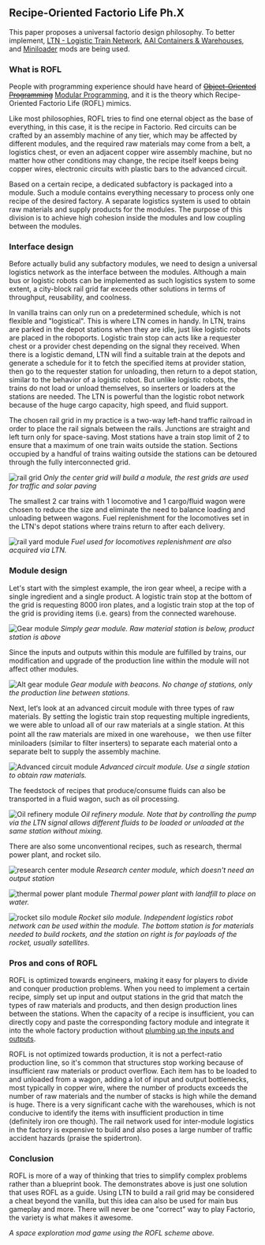 ## Recipe-Oriented Factorio Life <author>Ph.X</author>

This paper proposes a universal factorio design philosophy. To better implement, [LTN - Logistic Train Network](https://mods.factorio.com/mods/Optera/LogisticTrainNetwork), [AAI Containers & Warehouses](https://mods.factorio.com/mod/aai-containers), and [Miniloader](https://mods.factorio.com/mod/miniloader) mods are being used.

### What is ROFL

People with programming experience should have heard of ~~[Object-Oriented Programming](https://en.wikipedia.org/wiki/Object-oriented_programming)~~ [Modular Programming](https://en.wikipedia.org/wiki/Modular_programming), and it is the theory which Recipe-Oriented Factorio Life (ROFL) mimics.

Like most philosophies, ROFL tries to find one eternal object as the base of everything, in this case, it is the recipe in Factorio. Red circuits can be crafted by an assembly machine of any tier, which may be affected by different modules, and the required raw materials may come from a belt, a logistics chest, or even an adjacent copper wire assembly machine, but no matter how other conditions may change, the recipe itself keeps being copper wires, electronic circuits with plastic bars to the advanced circuit.

Based on a certain recipe, a dedicated subfactory is packaged into a module. Such a module contains everything necessary to process only one recipe of the desired factory. A separate logistics system is used to obtain raw materials and supply products for the modules. The purpose of this division is to achieve high cohesion inside the modules and low coupling between the modules.

### Interface design

Before actually bulid any subfactory modules, we need to design a universal logistics network as the interface between the modules. Although a main bus or logistic robots can be implemented as such logistics system to some extent, a city-block rail grid far exceeds other solutions in terms of throughput, reusability, and coolness.

In vanilla trains can only run on a predetermined schedule, which is not flexible and "logistical". This is where LTN comes in handy. In LTN, trains are parked in the depot stations when they are idle, just like logistic robots are placed in the roboports. Logistic train stop can acts like a requester chest or a provider chest depending on the signal they received. When there is a logistic demand, LTN will find a suitable train at the depots and generate a schedule for it to fetch the specified items at provider station, then go to the requester station for unloading, then return to a depot station, similar to the behavior of a logistic robot. But unlike logistic robots, the trains do not load or unload themselves, so inserters or loaders at the stations are needed. The LTN is powerful than the logistic robot network because of the huge cargo capacity, high speed, and fluid support.

The chosen rail grid in my practice is a two-way left-hand traffic railroad in order to place the rail signals between the rails. Junctions are straight and left turn only for space-saving. Most stations have a train stop limit of 2 to ensure that a maximum of one train waits outside the station. Sections occupied by a handful of trains waiting outside the stations can be detoured through the fully interconnected grid.

![rail grid](figure/rail_grid.jpg)
_Only the center grid will build a module, the rest grids are used for traffic and solar paving_

The smallest 2 car trains with 1 locomotive and 1 cargo/fluid wagon were chosen to reduce the size and eliminate the need to balance loading and unloading between wagons. Fuel replenishment for the locomotives set in the LTN's depot stations where trains return to after each delivery.

![rail yard module](figure/rail_yard_module.jpg)
_Fuel used for locomotives replenishment are also acquired via LTN._

### Module design

Let's start with the simplest example, the iron gear wheel, a recipe with a single ingredient and a single product. A logistic train stop at the bottom of the grid is requesting 8000 iron plates, and a logistic train stop at the top of the grid is providing items (i.e. gears) from the connected warehouse.

![Gear module](figure/rofl_gear_module.jpg)
_Simply gear module. Raw material station is below, product station is above_

Since the inputs and outputs within this module are fulfilled by trains, our modification and upgrade of the production line within the module will not affect other modules.

![Alt gear module](figure/rofl_gear_module_2.jpg)
_Gear module with beacons. No change of stations, only the production line between stations._

Next, let‘s look at an advanced circuit module with three types of raw materials. By setting the logistic train stop requesting multiple ingredients, we were able to unload all of our raw materials at a single station. At this point all the raw materials are mixed in one warehouse， we then use filter miniloaders (similar to filter inserters) to separate each material onto a separate belt to supply the assembly machine.

![Advanced circuit module](figure/advanced_circuit_module.jpg)
_Advanced circuit module. Use a single station to obtain raw materials._

The feedstock of recipes that produce/consume fluids can also be transported in a fluid wagon, such as oil processing.

![Oil refinery module](figure/oil_refinery_module.jpg)
_Oil refinery module. Note that by controlling the pump via the LTN signal allows different fluids to be loaded or unloaded at the same station without mixing._

There are also some unconventional recipes, such as research, thermal power plant, and rocket silo.

![research center module](figure/research_center_module.jpg)
_Research center module, which doesn't need an output station_

![thermal power plant module](figure/thermal_power_plant_module.jpg)
_Thermal power plant with landfill to place on water._

![rocket silo module](figure/rocket_silo_module.jpg)
_Rocket silo module. Independent logistics robot network can be used within the module. The bottom station is for materials needed to build rockets, and the station on right is for payloads of the rocket, usually satellites._

### Pros and cons of ROFL

ROFL is optimized towards engineers, making it easy for players to divide and conquer production problems. When you need to implement a certain recipe, simply set up input and output stations in the grid that match the types of raw materials and products, and then design production lines between the stations. When the capacity of a recipe is insufficient, you can directly copy and paste the corresponding factory module and integrate it into the whole factory production without [plumbing up the inputs and outputs](https://alt-f4.blog/ALTF4-22/#the-goal-of-factorio).

ROFL is not optimized towards production, it is not a perfect-ratio production line, so it's common that structures stop working because of insufficient raw materials or product overflow. Each item has to be loaded to and unloaded from a wagon, adding a lot of input and output bottlenecks, most typically in copper wire, where the number of products exceeds the number of raw materials and the number of stacks is high while the demand is huge. There is a very significant cache with the warehouses, which is not conducive to identify the items with insufficient production in time (definitely iron ore though). The rail network used for inter-module logistics in the factory is expensive to build and also poses a large number of traffic accident hazards (praise the spidertron).

### Conclusion

ROFL is more of a way of thinking that tries to simplify complex problems rather than a blueprint book. The demonstrates above is just one solution that uses ROFL as a guide. Using LTN to build a rail grid may be considered a cheat beyond the vanilla, but this idea can also be used for main bus gameplay and more. There will never be one "correct" way to play Factorio, the variety is what makes it awesome.

[Ph.X]: <> (TODO: add map view from save file)
_A space exploration mod game using the ROFL scheme above._

[Ph.X]: <> (TODO: img edit)